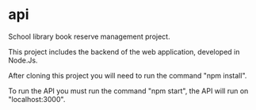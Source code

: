 # api

School library book reserve management project.

This project includes the backend of the web application, developed in Node.Js.

After cloning this project you will need to run the command "npm install".

To run the API you must run the command "npm start", the API will run on "localhost:3000".


